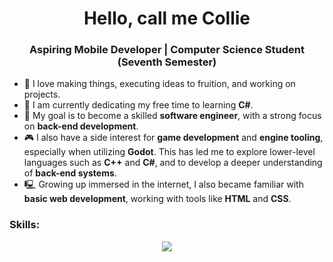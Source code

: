 <h1 align="center">Hello, call me Collie</h1>
<h3 align="center">Aspiring Mobile Developer | Computer Science Student (Seventh Semester)</h3>

- 🤍 I love making things, executing ideas to fruition, and working on projects.
- 🌱 I am currently dedicating my free time to learning **C#**.
- 🎯 My goal is to become a skilled **software engineer**, with a strong focus on **back-end development**.
- 🎮 I also have a side interest for **game development** and **engine tooling**, especially when utilizing **Godot**. This has led me to explore lower-level languages such as **C++** and **C#**, and to develop a deeper understanding of **back-end systems**.
- 🖳 Growing up immersed in the internet, I also became familiar with **basic web development**, working with tools like **HTML** and **CSS**.

<h3 align="left">Skills:</h3>
<p align="center">
  <a href="https://skillicons.dev">
    <img src="https://skillicons.dev/icons?i=vscode,godot,git,py,cs,cpp,java,npm,js,css,html" />
  </a>
</p>


